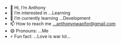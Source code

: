 - 👋 Hi, I’m Anthony
- 👀 I’m interested in ...Learning
- 🌱 I’m currently learning ...Development
- 📫 How to reach me ...anthonynwaofor@gmail.com
- 😄 Pronouns: ...Me
- ⚡ Fun fact: ...Love is war lol...

<!---
joyboyyyy619/joyboyyyy619 is a ✨ special ✨ repository because its `README.md` (this file) appears on your GitHub profile.
You can click the Preview link to take a look at your changes.
--->
